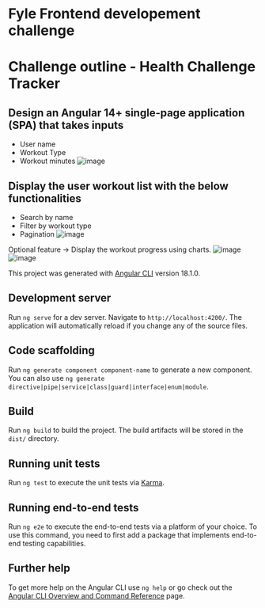 # Fyle Frontend developement challenge

# Challenge outline - Health Challenge Tracker

## Design an Angular 14+ single-page application (SPA) that takes inputs
- User name
- Workout Type
- Workout minutes
![image](https://github.com/user-attachments/assets/9e3795e3-61a9-41f1-b4a9-865e8a0de012)

## Display the user workout list with the below functionalities
- Search by name
- Filter by workout type
- Pagination
![image](https://github.com/user-attachments/assets/3b227ec5-5100-4363-8f2d-57abd7d00dc4)

Optional feature → Display the workout progress using charts.
![image](https://github.com/user-attachments/assets/fc42a6dc-b3c4-404d-b14a-9e3f5a0304a9)
![image](https://github.com/user-attachments/assets/6e71a8f0-2f04-4135-bc0a-254566417c89)

This project was generated with [Angular CLI](https://github.com/angular/angular-cli) version 18.1.0.

## Development server

Run `ng serve` for a dev server. Navigate to `http://localhost:4200/`. The application will automatically reload if you change any of the source files.

## Code scaffolding

Run `ng generate component component-name` to generate a new component. You can also use `ng generate directive|pipe|service|class|guard|interface|enum|module`.

## Build

Run `ng build` to build the project. The build artifacts will be stored in the `dist/` directory.

## Running unit tests

Run `ng test` to execute the unit tests via [Karma](https://karma-runner.github.io).

## Running end-to-end tests

Run `ng e2e` to execute the end-to-end tests via a platform of your choice. To use this command, you need to first add a package that implements end-to-end testing capabilities.

## Further help

To get more help on the Angular CLI use `ng help` or go check out the [Angular CLI Overview and Command Reference](https://angular.dev/tools/cli) page.

